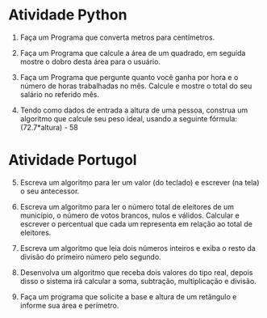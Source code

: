 # Atividade Python

1. Faça um Programa que converta metros para centímetros.

2. Faça um Programa que calcule a área de um quadrado, em seguida mostre o dobro desta área para o usuário.

3. Faça um Programa que pergunte quanto você ganha por hora e o número de horas trabalhadas no mês. Calcule e mostre o total do seu salário no referido mês.

4. Tendo como dados de entrada a altura de uma pessoa, construa um algoritmo que calcule seu peso ideal, usando a seguinte fórmula: (72.7*altura) - 58

# Atividade Portugol

5. Escreva um algoritmo para ler um valor (do teclado) e escrever (na tela) o seu antecessor.

6. Escreva um algoritmo para ler o número total de eleitores de um município, o número de votos brancos, nulos e válidos. Calcular e escrever o percentual que cada um representa em relação ao total de eleitores.

7. Escreva um algoritmo que leia dois números inteiros e exiba o resto da divisão do primeiro número pelo segundo.

8. Desenvolva um algoritmo que receba dois valores do tipo real, depois disso o sistema irá calcular a soma, subtração, multiplicação e divisão.

9. Faça um programa que solicite a base e altura de um retângulo e informe sua área e perímetro. 

